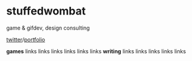 # stuffedwombat 
game & gifdev, design consulting

[twitter](https://twitter.com/wombatstuff)/[portfolio](https://www.google.com)

**games**
links
links
links
links
links
links
**writing**
links
links
links
links
links
